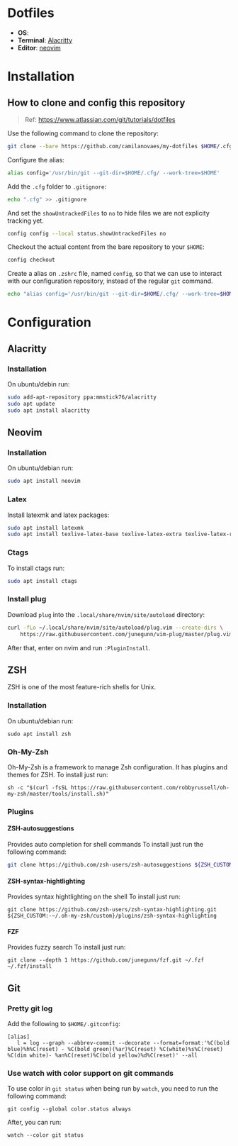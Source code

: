 # Dotfiles
- **OS**:
- **Terminal**: [Alacritty](https://github.com/jwilm/alacritty)
- **Editor**: [neovim](https://github.com/neovim/neovim)

# Installation
## How to clone and config this repository
> Ref: https://www.atlassian.com/git/tutorials/dotfiles

Use the following command to clone the repository:

```bash
git clone --bare https://github.com/camilanovaes/my-dotfiles $HOME/.cfg
```

Configure the alias:
```bash
alias config='/usr/bin/git --git-dir=$HOME/.cfg/ --work-tree=$HOME'
```

Add the `.cfg` folder to `.gitignore`:
```bash
echo ".cfg" >> .gitignore
```

And set the `showUntrackedFiles` to `no` to hide files we are not explicity tracking yet.

```bash
config config --local status.showUntrackedFiles no
```

Checkout the actual content from the bare repository to your `$HOME`:
```bash
config checkout
```

Create a alias on `.zshrc` file, named `config`, so that we can use to interact with our configuration repository, instead of the regular `git` command.

```bash
echo "alias config='/usr/bin/git --git-dir=$HOME/.cfg/ --work-tree=$HOME'" >> $HOME/.zshrc
```

# Configuration
## Alacritty
### Installation
On ubuntu/debin run:

```bash
sudo add-apt-repository ppa:mmstick76/alacritty
sudo apt update
sudo apt install alacritty
```
## Neovim
### Installation
On ubuntu/debian run:

```bash
sudo apt install neovim
```

### Latex
Install latexmk and latex packages:

```bash
sudo apt install latexmk
sudo apt install texlive-latex-base texlive-latex-extra texlive-latex-recommended
```

### Ctags
To install ctags run:

```bash
sudo apt install ctags
```

### Install plug
Download `plug` into the `.local/share/nvim/site/autoload` directory:

```bash
curl -fLo ~/.local/share/nvim/site/autoload/plug.vim --create-dirs \
    https://raw.githubusercontent.com/junegunn/vim-plug/master/plug.vim
```

After that, enter on nvim and run `:PluginInstall`.

## ZSH
ZSH is one of the most feature-rich shells for Unix.

### Installation
On ubuntu/debian run:

```
sudo apt install zsh
```

### Oh-My-Zsh
Oh-My-Zsh is a framework to manage Zsh configuration. It has plugins and themes for ZSH.
To install just run:

```
sh -c "$(curl -fsSL https://raw.githubusercontent.com/robbyrussell/oh-my-zsh/master/tools/install.sh)"
```

### Plugins
#### ZSH-autosuggestions
Provides auto completion for shell commands
To install just run the following command:

```bash
git clone https://github.com/zsh-users/zsh-autosuggestions ${ZSH_CUSTOM:-~/.oh-my-zsh/custom}/plugins/zsh-autosuggestions
```

#### ZSH-syntax-hightlighting
Provides syntax hightlighting on the shell
To install just run:

```
git clone https://github.com/zsh-users/zsh-syntax-highlighting.git ${ZSH_CUSTOM:-~/.oh-my-zsh/custom}/plugins/zsh-syntax-highlighting
```

#### FZF
Provides fuzzy search
To install just run:

```
git clone --depth 1 https://github.com/junegunn/fzf.git ~/.fzf
~/.fzf/install
```

## Git
### Pretty git log
Add the following to `$HOME/.gitconfig`:
```
[alias]
   l = log --graph --abbrev-commit --decorate --format=format:'%C(bold blue)%h%C(reset) - %C(bold green)(%ar)%C(reset) %C(white)%s%C(reset) %C(dim white)- %an%C(reset)%C(bold yellow)%d%C(reset)' --all
```

### Use watch with color support on git commands
To use color in `git status` when being run by `watch`, you need to run the following command:

```
git config --global color.status always
```

After, you can run:

```
watch --color git status
```
